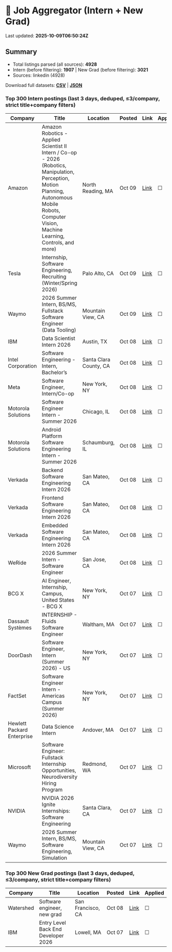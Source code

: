 # 🔎 Job Aggregator (Intern + New Grad)

Last updated: **2025-10-09T06:50:24Z**

## Summary
- Total listings parsed (all sources): **4928**
- Intern (before filtering): **1907** | New Grad (before filtering): **3021**
- Sources: linkedin (4928)

Download full datasets: **[CSV](data/jobs.csv)** | **[JSON](data/jobs.json)**

### Top 300 Intern postings (last 3 days, deduped, ≤3/company, strict title+company filters)
| Company | Title | Location | Posted | Link | Applied |
|---|---|---|---|---|---|
| Amazon | Amazon Robotics - Applied Scientist II Intern / Co-op - 2026 (Robotics, Manipulation, Perception, Motion Planning, Autonomous Mobile Robots, Computer Vision, Machine Learning, Controls, and more) | North Reading, MA | Oct 09 | [Link](https://www.linkedin.com/jobs/view/amazon-robotics-applied-scientist-ii-intern-co-op-2026-robotics-manipulation-perception-motion-planning-autonomous-mobile-robots-computer-vision-machine-learning-controls-and-more-at-amazon-4312502660?position=7&pageNum=7&refId=rM5nxXrx1DYQmUw5xvtzUQ%3D%3D&trackingId=N4Uol%2BO64CQonTUCFtP23g%3D%3D) | ☐ |
| Tesla | Internship, Software Engineering, Recruiting (Winter/Spring 2026) | Palo Alto, CA | Oct 09 | [Link](https://www.linkedin.com/jobs/view/internship-software-engineering-recruiting-winter-spring-2026-at-tesla-4312522642?position=1&pageNum=5&refId=pq2FENgbt4AeY6vF1PKZlQ%3D%3D&trackingId=LnmbpjjzZxPdjB6cOrDmSw%3D%3D) | ☐ |
| Waymo | 2026 Summer Intern, BS/MS, Fullstack Software Engineer (Data Tooling) | Mountain View, CA | Oct 09 | [Link](https://www.linkedin.com/jobs/view/2026-summer-intern-bs-ms-fullstack-software-engineer-data-tooling-at-waymo-4311836365?position=5&pageNum=5&refId=Xml0n0%2BRSWNcp3OCEQRL0A%3D%3D&trackingId=Yy5%2BRuIuaCndcNS7vCJuxg%3D%3D) | ☐ |
| IBM | Data Scientist Intern 2026 | Austin, TX | Oct 08 | [Link](https://www.linkedin.com/jobs/view/data-scientist-intern-2026-at-ibm-4309507812?position=5&pageNum=0&refId=nVMno9EqCAmNGezGHnwhTw%3D%3D&trackingId=7LV9bfIUhkOWMyLlFSQUxA%3D%3D) | ☐ |
| Intel Corporation | Software Engineering -  Intern, Bachelor’s | Santa Clara County, CA | Oct 08 | [Link](https://www.linkedin.com/jobs/view/software-engineering-intern-bachelor%E2%80%99s-at-intel-corporation-4311652663?position=2&pageNum=7&refId=gQFbIq48heHPoOqQGkWlAg%3D%3D&trackingId=KlWw2XrWRsomee4%2FAs2tMA%3D%3D) | ☐ |
| Meta | Software Engineer, Intern/Co-op | New York, NY | Oct 08 | [Link](https://www.linkedin.com/jobs/view/software-engineer-intern-co-op-at-meta-4299526717?position=6&pageNum=0&refId=O2j6AyYqDGLElVharwUEmA%3D%3D&trackingId=IQ%2FdZLmyku44FVJiBdR6qw%3D%3D) | ☐ |
| Motorola Solutions | Software Engineer Intern - Summer 2026 | Chicago, IL | Oct 08 | [Link](https://www.linkedin.com/jobs/view/software-engineer-intern-summer-2026-at-motorola-solutions-4311683192?position=10&pageNum=0&refId=DbCnUgHWvovRWlm8ZR%2Bpkg%3D%3D&trackingId=ibnVmLHib9MtkydQIoz%2FLQ%3D%3D) | ☐ |
| Motorola Solutions | Android Platform Software Engineering Intern - Summer 2026 | Schaumburg, IL | Oct 08 | [Link](https://www.linkedin.com/jobs/view/android-platform-software-engineering-intern-summer-2026-at-motorola-solutions-4311675340?position=10&pageNum=2&refId=eSehgMjke7DIMtUR%2FDGWKg%3D%3D&trackingId=b%2Fjb6gea6twbdm143ITw%2Bg%3D%3D) | ☐ |
| Verkada | Backend Software Engineering Intern 2026 | San Mateo, CA | Oct 08 | [Link](https://www.linkedin.com/jobs/view/backend-software-engineering-intern-2026-at-verkada-4291697842?position=1&pageNum=5&refId=lMkyYLo68%2FXHMq%2B5iMTV2w%3D%3D&trackingId=oOZ40vSytM2qbjtiTZfEPw%3D%3D) | ☐ |
| Verkada | Frontend Software Engineering Intern 2026 | San Mateo, CA | Oct 08 | [Link](https://www.linkedin.com/jobs/view/frontend-software-engineering-intern-2026-at-verkada-4291804030?position=5&pageNum=5&refId=lMkyYLo68%2FXHMq%2B5iMTV2w%3D%3D&trackingId=16cpMB0Z0I48B55929FiwQ%3D%3D) | ☐ |
| Verkada | Embedded Software Engineering Intern 2026 | San Mateo, CA | Oct 08 | [Link](https://www.linkedin.com/jobs/view/embedded-software-engineering-intern-2026-at-verkada-4291801532?position=10&pageNum=5&refId=lMkyYLo68%2FXHMq%2B5iMTV2w%3D%3D&trackingId=LUBrveo6IsLOjMdRoD80BA%3D%3D) | ☐ |
| WeRide | 2026 Summer Intern - Software Engineer | San Jose, CA | Oct 08 | [Link](https://www.linkedin.com/jobs/view/2026-summer-intern-software-engineer-at-weride-4311763876?position=3&pageNum=5&refId=pq2FENgbt4AeY6vF1PKZlQ%3D%3D&trackingId=t%2FYMgKz%2F2Xx9BKcYS5pr3w%3D%3D) | ☐ |
| BCG X | AI Engineer, Internship, Campus, United States - BCG X | New York, NY | Oct 07 | [Link](https://www.linkedin.com/jobs/view/ai-engineer-internship-campus-united-states-bcg-x-at-bcg-x-4310961967?position=3&pageNum=0&refId=%2BrMr3sawsZzEtJdSDATt9w%3D%3D&trackingId=5GEl4JhdWkLmaPXVl2yr2w%3D%3D) | ☐ |
| Dassault Systèmes | INTERNSHIP - Fluids Software Engineer | Waltham, MA | Oct 07 | [Link](https://www.linkedin.com/jobs/view/internship-fluids-software-engineer-at-dassault-syst%C3%A8mes-4311182866?position=8&pageNum=5&refId=VipL1FBHxMr7FbCEHydK3A%3D%3D&trackingId=Dak99oUZZQy5nxvYyHRevA%3D%3D) | ☐ |
| DoorDash | Software Engineer, Intern (Summer 2026) - US | New York, NY | Oct 07 | [Link](https://www.linkedin.com/jobs/view/software-engineer-intern-summer-2026-us-at-doordash-4310063462?position=1&pageNum=2&refId=vr8I%2FdilPtNsmJrSxnaMTQ%3D%3D&trackingId=gqrrg1xo7bS3BmYDMi2x6w%3D%3D) | ☐ |
| FactSet | Software Engineer Intern - Americas Campus (Summer 2026) | New York, NY | Oct 07 | [Link](https://www.linkedin.com/jobs/view/software-engineer-intern-americas-campus-summer-2026-at-factset-4299242631?position=3&pageNum=2&refId=21bFQ4cXHtHCQazvk9cNWA%3D%3D&trackingId=BZZkzqUcT9v839ujctlN8w%3D%3D) | ☐ |
| Hewlett Packard Enterprise | Data Science Intern | Andover, MA | Oct 07 | [Link](https://www.linkedin.com/jobs/view/data-science-intern-at-hewlett-packard-enterprise-4310801494?position=6&pageNum=5&refId=7x6yya%2BoPoe7ex9b5E7%2FFQ%3D%3D&trackingId=1tD5GoRPCUtC84VHpk6xvw%3D%3D) | ☐ |
| Microsoft | Software Engineer: Fullstack Internship Opportunities, Neurodiversity Hiring Program | Redmond, WA | Oct 07 | [Link](https://www.linkedin.com/jobs/view/software-engineer-fullstack-internship-opportunities-neurodiversity-hiring-program-at-microsoft-4311378487?position=2&pageNum=7&refId=rebedEFXxvh3I2%2BGwDv7lw%3D%3D&trackingId=mSz%2B2SZ74CuPCn7y3SH8bw%3D%3D) | ☐ |
| NVIDIA | NVIDIA 2026 Ignite Internships: Software Engineering | Santa Clara, CA | Oct 07 | [Link](https://www.linkedin.com/jobs/view/nvidia-2026-ignite-internships-software-engineering-at-nvidia-4310062958?position=9&pageNum=5&refId=nQFrEPLFoPKJq%2Fv9QBR1Fg%3D%3D&trackingId=AdMeL5O6SjCyr2m3ExsXAQ%3D%3D) | ☐ |
| Waymo | 2026 Summer Intern, BS/MS, Software Engineering, Simulation | Mountain View, CA | Oct 07 | [Link](https://www.linkedin.com/jobs/view/2026-summer-intern-bs-ms-software-engineering-simulation-at-waymo-4300782879?position=3&pageNum=5&refId=Xml0n0%2BRSWNcp3OCEQRL0A%3D%3D&trackingId=lvLcomzW9OoY1s4CDtDLhA%3D%3D) | ☐ |

### Top 300 New Grad postings (last 3 days, deduped, ≤3/company, strict title+company filters)
| Company | Title | Location | Posted | Link | Applied |
|---|---|---|---|---|---|
| Watershed | Software engineer, new grad | San Francisco, CA | Oct 08 | [Link](https://www.linkedin.com/jobs/view/software-engineer-new-grad-at-watershed-4301383584?position=3&pageNum=2&refId=kvOMWgSuBOJ%2FRPrAqDIuvQ%3D%3D&trackingId=LNWauM5LpDy0W3vQdJaI6g%3D%3D) | ☐ |
| IBM | Entry Level Back End Developer 2026 | Lowell, MA | Oct 07 | [Link](https://www.linkedin.com/jobs/view/entry-level-back-end-developer-2026-at-ibm-4290969293?position=7&pageNum=2&refId=bGgDWyW3apfaIOwVB3R0%2Bw%3D%3D&trackingId=vLXLqlkgYB72h22j86fc1g%3D%3D) | ☐ |
